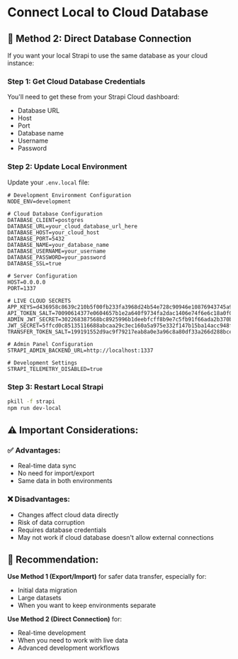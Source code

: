 # Connect Local to Cloud Database

## 🔄 **Method 2: Direct Database Connection**

If you want your local Strapi to use the same database as your cloud instance:

### Step 1: Get Cloud Database Credentials
You'll need to get these from your Strapi Cloud dashboard:
- Database URL
- Host
- Port
- Database name
- Username
- Password

### Step 2: Update Local Environment
Update your `.env.local` file:

```env
# Development Environment Configuration
NODE_ENV=development

# Cloud Database Configuration
DATABASE_CLIENT=postgres
DATABASE_URL=your_cloud_database_url_here
DATABASE_HOST=your_cloud_host
DATABASE_PORT=5432
DATABASE_NAME=your_database_name
DATABASE_USERNAME=your_username
DATABASE_PASSWORD=your_password
DATABASE_SSL=true

# Server Configuration
HOST=0.0.0.0
PORT=1337

# LIVE CLOUD SECRETS
APP_KEYS=d436958c8639c210b5f00fb233fa3968d24b54e728c90946e10876943745a951
API_TOKEN_SALT=70090614377e0604657b1e2a640f9734fa2dac1406e74f6e6c18a0f0b8b59a38
ADMIN_JWT_SECRET=302268387568bc8925996b1deebfcff8b9e7c5fb91f66ada2b370b8d0a9ab55d
JWT_SECRET=5ffcd0c85135116688abcaa29c3ec160a5a975e332f147b15ba14acc948f8124
TRANSFER_TOKEN_SALT=199191552d9ac9f79217eab8a0e3a96c8a80df33a266d288bced57ca5319853d

# Admin Panel Configuration
STRAPI_ADMIN_BACKEND_URL=http://localhost:1337

# Development Settings
STRAPI_TELEMETRY_DISABLED=true
```

### Step 3: Restart Local Strapi
```bash
pkill -f strapi
npm run dev-local
```

## ⚠️ **Important Considerations:**

### ✅ **Advantages:**
- Real-time data sync
- No need for import/export
- Same data in both environments

### ❌ **Disadvantages:**
- Changes affect cloud data directly
- Risk of data corruption
- Requires database credentials
- May not work if cloud database doesn't allow external connections

## 🎯 **Recommendation:**

**Use Method 1 (Export/Import)** for safer data transfer, especially for:
- Initial data migration
- Large datasets
- When you want to keep environments separate

**Use Method 2 (Direct Connection)** for:
- Real-time development
- When you need to work with live data
- Advanced development workflows 